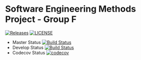 # Software Engineering Methods Project - Group F

[![Releases](https://img.shields.io/github/release/GitGotGo1/sem/all.svg?style=flat-square)](https://github.com/GitGotGo1/sem/releases)
[![LICENSE](https://img.shields.io/github/license/GitGotGo1/sem.svg?style=flat-square)](https://github.com/GitGotGo1/sem/blob/master/LICENSE)


- Master Status [![Build Status](https://travis-ci.com/GitGotGo1/sem.svg?branch=master)](https://travis-ci.org/GitGotGo1/sem)
- Develop Status [![Build Status](https://travis-ci.com/GitGotGo1/sem.svg?branch=develop)](https://travis-ci.org/GitGotGo1/sem)
- Codecov Status [![codecov](https://codecov.io/gh/GitGotGo1/sem/branch/master/graph/badge.svg)](https://codecov.io/gh/GitGotGo1/sem)